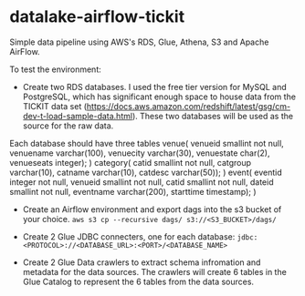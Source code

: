 # datalake-airflow-tickit

Simple data pipeline using AWS's RDS, Glue, Athena, S3 and Apache AirFlow.

To test the environment:

- Create two RDS databases. I used the free tier version for MySQL and PostgreSQL, which has significant enough space to house data from the TICKIT data set (https://docs.aws.amazon.com/redshift/latest/gsg/cm-dev-t-load-sample-data.html). These two databases will be used as the source for the raw data.

Each database should have three tables 
venue(
	venueid smallint not null,
	venuename varchar(100),
	venuecity varchar(30),
	venuestate char(2),
	venueseats integer);
)
category(
	catid smallint not null,
	catgroup varchar(10),
	catname varchar(10),
	catdesc varchar(50));
)
event(
	eventid integer not null,
	venueid smallint not null,
	catid smallint not null,
	dateid smallint not null,
	eventname varchar(200),
	starttime timestamp);
)

- Create an Airflow environment and export dags into the s3 bucket of your choice. 
`aws s3 cp --recursive dags/ s3://<S3_BUCKET>/dags/`

- Create 2 Glue JDBC connecters, one for each database: `jdbc:<PROTOCOL>://<DATABASE_URL>:<PORT>/<DATABASE_NAME>`

- Create 2 Glue Data crawlers to extract schema infromation and metadata for the data sources. The crawlers will create 6 tables in the Glue Catalog to represent the 6 tables from the data sources.
